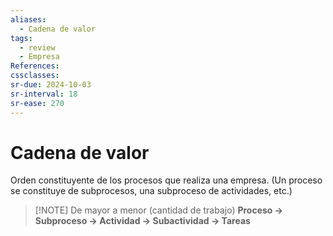```yaml
---
aliases:
  - Cadena de valor
tags:
  - review
  - Empresa
References: 
cssclasses:
sr-due: 2024-10-03
sr-interval: 18
sr-ease: 270
---
```

# Cadena de valor
Orden constituyente de los procesos que realiza una empresa. 
(Un proceso se constituye de subprocesos, una subproceso de actividades, etc.)

> [!NOTE] De mayor a menor (cantidad de trabajo)
> **Proceso → Subproceso → Actividad → Subactividad → Tareas**


